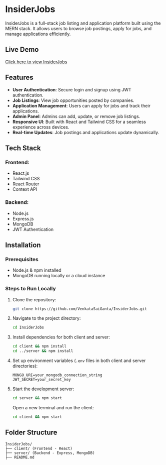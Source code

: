 # InsiderJobs

InsiderJobs is a full-stack job listing and application platform built using the MERN stack. It allows users to browse job postings, apply for jobs, and manage applications efficiently.

## Live Demo
[Click here to view InsiderJobs](https://insider-jobs-full-stack-client.vercel.app/)

## Features
- **User Authentication**: Secure login and signup using JWT authentication.
- **Job Listings**: View job opportunities posted by companies.
- **Application Management**: Users can apply for jobs and track their applications.
- **Admin Panel**: Admins can add, update, or remove job listings.
- **Responsive UI**: Built with React and Tailwind CSS for a seamless experience across devices.
- **Real-time Updates**: Job postings and applications update dynamically.

## Tech Stack
### Frontend:
- React.js
- Tailwind CSS
- React Router
- Context API

### Backend:
- Node.js
- Express.js
- MongoDB
- JWT Authentication

## Installation
### Prerequisites
- Node.js & npm installed
- MongoDB running locally or a cloud instance

### Steps to Run Locally
1. Clone the repository:
   ```bash
   git clone https://github.com/VenkataSaiGanta/InsiderJobs.git
   ```
2. Navigate to the project directory:
   ```bash
   cd InsiderJobs
   ```
3. Install dependencies for both client and server:
   ```bash
   cd client && npm install
   cd ../server && npm install
   ```
4. Set up environment variables (`.env` files in both client and server directories):
   ```env
   MONGO_URI=your_mongodb_connection_string
   JWT_SECRET=your_secret_key
   ```
5. Start the development server:
   ```bash
   cd server && npm start
   ```
   Open a new terminal and run the client:
   ```bash
   cd client && npm start
   ```

## Folder Structure
```
InsiderJobs/
├── client/ (Frontend - React)
├── server/ (Backend - Express, MongoDB)
├── README.md
```

